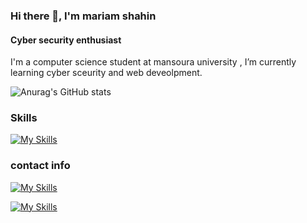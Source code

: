 ### Hi there 👋, I'm mariam shahin
#### Cyber security enthusiast
I'm a computer science student at mansoura university , I’m currently learning cyber sceurity and web deveolpment.

![Anurag's GitHub stats](https://github-readme-stats.vercel.app/api?username=mariom696&show_icons=true&theme=transparent)

### Skills 

[![My Skills](https://skillicons.dev/icons?i=bash,cs,html,js,linux,python&perline=6)](https://skillicons.dev)

### contact info 

[![My Skills](https://skillicons.dev/icons?i=twitter&perline=3)](https://twitter.com/marioo696)

[![My Skills](https://skillicons.dev/icons?i=linkedin&perline=3)](https://www.linkedin.com/in/marioo696?utm_source=share&utm_campaign=share_via&utm_content=profile&utm_medium=android_app)



